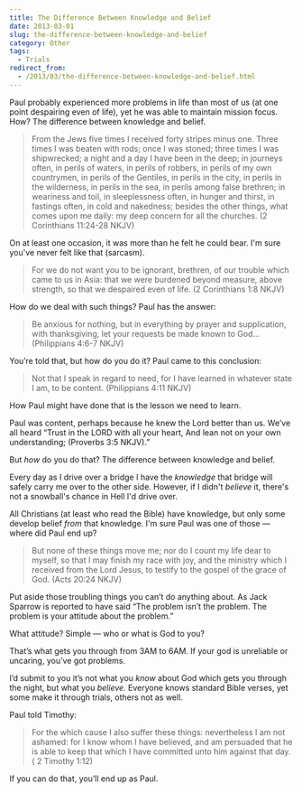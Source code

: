 ```yaml
---
title: The Difference Between Knowledge and Belief
date: 2013-03-01
slug: the-difference-between-knowledge-and-belief
category: Other
tags:
  - Trials
redirect_from:
  - /2013/03/the-difference-between-knowledge-and-belief.html
---
```




Paul probably experienced more problems in life than most of us (at one
point despairing even of life), yet he was able to maintain mission
focus. How? The difference between knowledge and belief.

> From the Jews five times I received forty stripes minus one. Three
> times I was beaten with rods; once I was stoned; three times I was
> shipwrecked; a night and a day I have been in the deep; in journeys
> often, in perils of waters, in perils of robbers, in perils of my own
> countrymen, in perils of the Gentiles, in perils in the city, in
> perils in the wilderness, in perils in the sea, in perils among false
> brethren; in weariness and toil, in sleeplessness often, in hunger and
> thirst, in fastings often, in cold and nakedness; besides the other
> things, what comes upon me daily: my deep concern for all the
> churches. (2 Corinthians 11:24-28 NKJV)

On at least one occasion, it was more than he felt he could bear. I'm
sure you've never felt like that (sarcasm).

> For we do not want you to be ignorant, brethren, of our trouble which
> came to us in Asia: that we were burdened beyond measure, above
> strength, so that we despaired even of life. (2 Corinthians 1:8 NKJV)

How do we deal with such things? Paul has the answer:

> Be anxious for nothing, but in everything by prayer and supplication,
> with thanksgiving, let your requests be made known to God...
> (Philippians 4:6-7 NKJV)

You’re told that, but how do you do it? Paul came to this conclusion:

> Not that I speak in regard to need, for I have learned in whatever
> state I am, to be content. (Philippians 4:11 NKJV)

How Paul might have done that is the lesson we need to learn.

Paul was content, perhaps because he knew the Lord better than us. We’ve
all heard “Trust in the LORD with all your heart, And lean not on your
own understanding; (Proverbs 3:5 NKJV).”

But *how* do you do that? The difference between knowledge and belief.

Every day as I drive over a bridge I have the *knowledge* that bridge
will safely carry me over to the other side. However, if I didn't
*believe* it, there's not a snowball's chance in Hell I'd drive over.

All Christians (at least who read the Bible) have knowledge, but only
some develop belief *from* that knowledge. I'm sure Paul was one of
those — where did Paul end up?

> But none of these things move me; nor do I count my life dear to
> myself, so that I may finish my race with joy, and the ministry which
> I received from the Lord Jesus, to testify to the gospel of the grace
> of God. (Acts 20:24 NKJV)

Put aside those troubling things you can’t do anything about. As Jack
Sparrow is reported to have said “The problem isn’t the problem. The
problem is your attitude about the problem.”

What attitude? Simple — who or what is God to you?

That’s what gets you through from 3AM to 6AM. If your god is unreliable
or uncaring, you’ve got problems.

I’d submit to you it’s not what you *know* about God which gets you
through the night, but what you *believe*. Everyone knows standard Bible
verses, yet some make it through trials, others not as well.

Paul told Timothy:

> For the which cause I also suffer these things: nevertheless I am not
> ashamed: for I know whom I have believed, and am persuaded that he is
> able to keep that which I have committed unto him against that day. (
> 2 Timothy 1:12)

If you can do that, you’ll end up as Paul.
